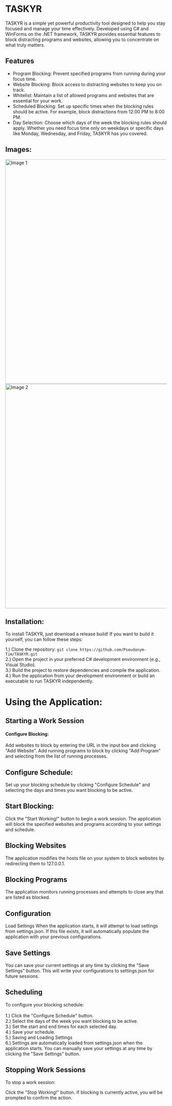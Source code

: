 # TASKYR
TASKYR is a simple yet powerful productivity tool designed to help you stay focused and manage your time effectively. Developed using C# and WinForms on the .NET framework, TASKYR provides essential features to block distracting programs and websites, allowing you to concentrate on what truly matters.

## Features
* Program Blocking: Prevent specified programs from running during your focus time.
* Website Blocking: Block access to distracting websites to keep you on track.
* Whitelist: Maintain a list of allowed programs and websites that are essential for your work.
* Scheduled Blocking: Set up specific times when the blocking rules should be active. For example, block distractions from 12:00 PM to 8:00 PM.
* Day Selection: Choose which days of the week the blocking rules should apply. Whether you need focus time only on weekdays or specific days like Monday, Wednesday, and Friday, TASKYR has you covered.

## Images:
<img src="https://pseudonym-tim.dev/img/projects/taskyr/taskyr-1.PNG" alt="Image 1" width="700"/>
<img src="https://pseudonym-tim.dev/img/projects/taskyr/taskyr-2.PNG" alt="Image 2" width="700"/>

## Installation:
To install TASKYR, just download a release build! If you want to build it yourself, you can follow these steps:

1.) Clone the repository:
```git clone https://github.com/Pseudonym-Tim/TASKYR.git```
</br> 2.) Open the project in your preferred C# development environment (e.g., Visual Studio).
</br> 3.) Build the project to restore dependencies and compile the application.
</br> 4.) Run the application from your development environment or build an executable to run TASKYR independently.

# Using the Application:
## Starting a Work Session
#### Configure Blocking:

Add websites to block by entering the URL in the input box and clicking "Add Website".
Add running programs to block by clicking "Add Program" and selecting from the list of running processes.
## Configure Schedule:

Set up your blocking schedule by clicking "Configure Schedule" and selecting the days and times you want blocking to be active.
## Start Blocking:

Click the "Start Working!" button to begin a work session. The application will block the specified websites and programs according to your settings and schedule.
## Blocking Websites
The application modifies the hosts file on your system to block websites by redirecting them to 127.0.0.1.

## Blocking Programs
The application monitors running processes and attempts to close any that are listed as blocked.

## Configuration
Load Settings
When the application starts, it will attempt to load settings from settings.json. If this file exists, it will automatically populate the application with your previous configurations.

## Save Settings
You can save your current settings at any time by clicking the "Save Settings" button. This will write your configurations to settings.json for future sessions.

## Scheduling
To configure your blocking schedule:
</br>
</br> 1.) Click the "Configure Schedule" button.
</br> 2.) Select the days of the week you want blocking to be active.
</br> 3.) Set the start and end times for each selected day.
</br> 4.) Save your schedule.
</br> 5.) Saving and Loading Settings
</br> 6.) Settings are automatically loaded from settings.json when the application starts. You can manually save your settings at any time by clicking the "Save Settings" button.

## Stopping Work Sessions
To stop a work session:

Click the "Stop Working!" button.
If blocking is currently active, you will be prompted to confirm the action.
